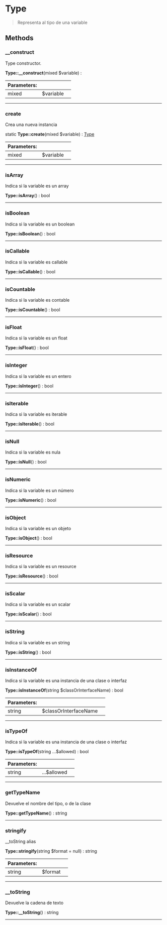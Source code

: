 
                                                                                                                                            
    
# Type


> Representa al tipo de una variable
>
> 








## Methods

### __construct
Type constructor.


**Type::__construct**(mixed $variable) : 


|Parameters: | | |
| --- | --- | --- |
|mixed |$variable |  |

---


### create
Crea una nueva instancia


static **Type::create**(mixed $variable) : [Type](../../../Type.md)


|Parameters: | | |
| --- | --- | --- |
|mixed |$variable |  |

---


### isArray
Indica si la variable es un array


**Type::isArray**() : bool



---


### isBoolean
Indica si la variable es un boolean


**Type::isBoolean**() : bool



---


### isCallable
Indica si la variable es callable


**Type::isCallable**() : bool



---


### isCountable
Indica si la variable es contable


**Type::isCountable**() : bool



---


### isFloat
Indica si la variable es un float


**Type::isFloat**() : bool



---


### isInteger
Indica si la variable es un entero


**Type::isInteger**() : bool



---


### isIterable
Indica si la variable es iterable


**Type::isIterable**() : bool



---


### isNull
Indica si la variable es nula


**Type::isNull**() : bool



---


### isNumeric
Indica si la variable es un número


**Type::isNumeric**() : bool



---


### isObject
Indica si la variable es un objeto


**Type::isObject**() : bool



---


### isResource
Indica si la variable es un resource


**Type::isResource**() : bool



---


### isScalar
Indica si la variable es un scalar


**Type::isScalar**() : bool



---


### isString
Indica si la variable es un string


**Type::isString**() : bool



---


### isInstanceOf
Indica si la variable es una instancia de una clase o interfaz


**Type::isInstanceOf**(string $classOrInterfaceName) : bool


|Parameters: | | |
| --- | --- | --- |
|string |$classOrInterfaceName |  |

---


### isTypeOf
Indica si la variable es una instancia de una clase o interfaz


**Type::isTypeOf**(string ...$allowed) : bool


|Parameters: | | |
| --- | --- | --- |
|string |...$allowed |  |

---


### getTypeName
Devuelve el nombre del tipo, o de la clase


**Type::getTypeName**() : string



---


### stringify
__toString alias


**Type::stringify**(string $format = null) : string


|Parameters: | | |
| --- | --- | --- |
|string |$format |  |

---


### __toString
Devuelve la cadena de texto


**Type::__toString**() : string



---


                                                                                                                                                                                                                                                                                                                                                                                                            
    
                                                                                                                                                                                                                                                                             
                